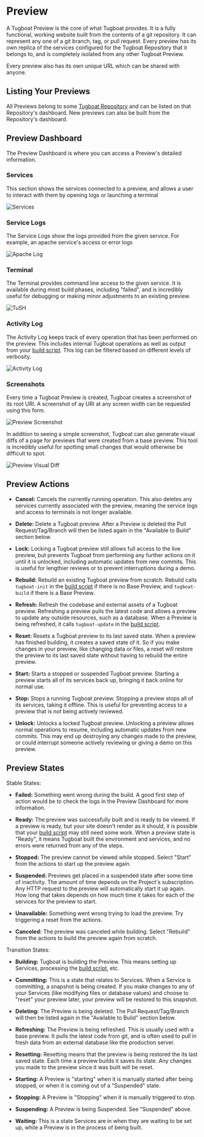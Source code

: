 # Preview

A Tugboat Preview is the core of what Tugboat provides. It is a fully
functional, working website built from the contents of a git repository. It can
represent any one of a git branch, tag, or pull request. Every preview has its
own replica of the services configured for the Tugboat Repository that it
belongs to, and is completely isolated from any other Tugboat Preview.

Every preview also has its own unique URL which can be shared with anyone.

## Listing Your Previews

All Previews belong to some [Tugboat Repository](../repositories/index.md) and
can be listed on that Repository's dashboard. New previews can also be built
from the Repository's dashboard.

## Preview Dashboard

The Preview Dashboard is where you can access a Preview's detailed information.

### Services

This section shows the services connected to a preview, and allows a user to
interact with them by opening logs or launching a terminal

![Services](_images/preview-services.png)

### Service Logs

The Service Logs show the logs provided from the given service. For example, an
apache service's access or error logs

![Apache Log](_images/preview-apache-log.png)

### Terminal

The Terminal provides command line access to the given service. It is available
during most build phases, including "failed", and is incredibly useful for
debugging or making minor adjustments to an existing preview.

![TuSH](_images/TuSH.png)

### Activity Log

The Activity Log keeps track of every operation that has been performed on the
preview. This includes internal Tugboat operations as well as output from your
[build script](../../build-script/index.md). This log can be filtered based on
different levels of verbosity.

![Activity Log](_images/preview-activity-log.png)

### Screenshots

Every time a Tugboat Preview is created, Tugboat creates a screenshot of its
root URI. A screenshot of ay URI at any screen width can be requested using this
form.

![Preview Screenshot](_images/preview-screenshot.png)

In addition to seeing a simple screenshot, Tugboat can also generate visual
diffs of a page for previews that were created from a base preview. This tool is
incredibly useful for spotting small changes that would otherwise be difficult
to spot.

![Preview Visual Diff](_images/preview-visualdiff.png)

## Preview Actions

- **Cancel:** Cancels the currently running operation. This also deletes any
services currently associated with the preview, meaning the service logs and
access to terminals is not longer available.

- **Delete:** Delete a Tugboat preview. After a Preview is deleted the Pull
Request/Tag/Branch will then be listed again in the "Available to Build" section
below.

- **Lock:** Locking a Tugboat preview still allows full access to the live
preview, but prevents Tugboat from performing any further actions on it until it
is unlocked, including automatic updates from new commits. This is useful for
lengthier reviews or to prevent interruptions during a demo.

- **Rebuild:** Rebuild an existing Tugboat preview from scratch. Rebuild calls
`tugboat-init` in the [build script](../../build-script/index.md) if there is
no Base Preview, and `tugboat-build` if there is a Base Preview.

- **Refresh:** Refresh the codebase and external assets of a Tugboat preview.
Refreshing a preview pulls the latest code and allows a preview to update any
outside resources, such as a database. When a Preview is being refreshed, it
calls `tugboat-update` in the [build script](../../build-script/index.md).

- **Reset:** Resets a Tugboat preview to its last saved state. When a preview
has finished building, it creates a saved state of it. So if you make changes in
your preview, like changing data or files, a reset will restore the preview to
its last saved state without having to rebuild the entire preview.

- **Start:** Starts a stopped or suspended Tugboat preview. Starting a preview
starts all of its services back up, bringing it back online for normal use.

- **Stop:** Stops a running Tugboat preview. Stopping a preview stops all of its
services, taking it offline. This is useful for preventing access to a preview
that is not being actively reviewed.

- **Unlock:** Unlocks a locked Tugboat preview. Unlocking a preview allows
normal operations to resume, including automatic updates from new commits. This
may end up destroying any changes made to the preview, or could interrupt
someone actively reviewing or giving a demo on this preview.

## Preview States

Stable States:

- **Failed:** Something went wrong during the build. A good first step of action
would be to check the logs in the Preview Dashboard for more information.

- **Ready:** The preview was successfully built and is ready to be viewed. If a
preview is ready, but your site doesn't render as it should, it is possible that
your [build script](../../build-script/index.md) may still need some work.
When a preview state is "Ready", it means Tugboat built the environment and
services, and no errors were returned from any of the steps.

- **Stopped:** The preview cannot be viewed while stopped. Select "Start" from
the actions to start up the preview again.

- **Suspended:** Previews get placed in a suspended state after some time of
inactivity. The amount of time depends on the Project's subscription. Any HTTP
request to the preview will automatically start it up again. How long that takes
depends on how much time it takes for each of the services for the preview to
start.

- **Unavailable:** Something went wrong trying to load the preview. Try
triggering a reset from the actions.

- **Canceled:** The preview was canceled while building. Select "Rebuild" from
the actions to build the preview again from scratch.

Transition States:

- **Building:** Tugboat is building the Preview. This means setting up Services,
processing the [build script](../../build-script/index.md), etc.

- **Committing:** This is a state that relates to Services. When a Service is
committing, a snapshot is being created. If you make changes to any of your
Services (like modifying files or database values) and choose to "reset" your
preview later, your preview will be restored to this snapshot.

- **Deleting:** The Preview is being deleted. The Pull Request/Tag/Branch will
then be listed again in the "Available to Build" section below.

- **Refreshing:** The Preview is being refreshed. This is usually used with a
base preview. It pulls the latest code from git, and is often used to pull in
fresh data from an external database like the production server.

- **Resetting:** Resetting means that the preview is being restored the its last
saved state. Each time a preview builds it saves its state. Any changes you made
to the preview since it was built will be reset.

- **Starting:** A Preview is "starting" when it is manually started after being
stopped, or when it is coming out of a "Suspended" state.

- **Stopping:** A Preview is "Stopping" when it is manually triggered to stop.

- **Suspending:** A Preview is being Suspended. See "Suspended" above.

- **Waiting:** This is a state Services are in when they are waiting to be set
up, while a Preview is in the process of being built.

